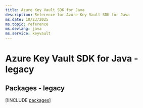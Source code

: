 ```yaml
---
title: Azure Key Vault SDK for Java
description: Reference for Azure Key Vault SDK for Java
ms.date: 10/23/2025
ms.topic: reference
ms.devlang: java
ms.service: keyvault
---
```

# Azure Key Vault SDK for Java - legacy
## Packages - legacy
[!INCLUDE [packages](key-vault-index.md)]